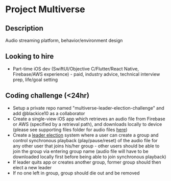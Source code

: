# Project Multiverse
## Description
Audio streaming platform, behavior/environment design

## Looking to hire
- Part-time iOS dev (SwiftUI/Objective C/Flutter/React Native, Firebase/AWS experience) - paid, industry advice, technical interview prep, life/goal setting

## Coding challenge (<24hr)
- Setup a private repo named "multiverse-leader-election-challenge" and add @blackice10 as a collaborator
- Create a single-view iOS app which retrieves an audio file from Firebase or AWS (specified by a retrieval path), and downloads locally to device (please see supporting files folder for audio files [here](https://github.com/centralverse/public/tree/main/supporting%20files))
- Create a [leader election](https://en.wikipedia.org/wiki/Leader_election) system where a user can create a group and control synchronous playback (play/pause/reset) of the audio file for any other user that joins his/her group - other users should be able to join the group via entering group name (audio file will have to be downloaded locally first before being able to join synchronous playback)
- If leader quits app or creates another group, former group should then elect a new leader
- If no one left in group, group should die out and be removed